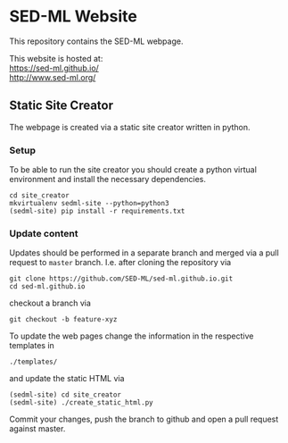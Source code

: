 # SED-ML Website 
This repository contains the SED-ML webpage.

This website is hosted at:  
https://sed-ml.github.io/  
http://www.sed-ml.org/

## Static Site Creator
The webpage is created via a static site creator written in python.

### Setup
To be able to run the site creator you should create a python virtual environment and install
the necessary dependencies.
```
cd site_creator
mkvirtualenv sedml-site --python=python3
(sedml-site) pip install -r requirements.txt
```

### Update content
Updates should be performed in a separate branch and merged via a pull request to `master` branch. I.e. after cloning the repository via
```
git clone https://github.com/SED-ML/sed-ml.github.io.git
cd sed-ml.github.io
```
checkout a branch via
```
git checkout -b feature-xyz
```

To update the web pages change the information in the respective templates in
```
./templates/
```
and update the static HTML via
```
(sedml-site) cd site_creator
(sedml-site) ./create_static_html.py
```    
Commit your changes, push the branch to github and open a pull request against master.
